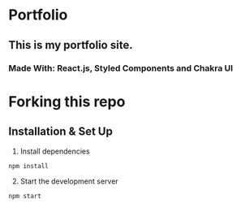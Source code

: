 # Portfolio

## This is my portfolio site.

### Made With: React.js, Styled Components and Chakra UI


# Forking this repo

## Installation & Set Up
1. Install dependencies
```bash
npm install
```
2. Start the development server
```bash
npm start
```